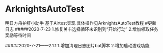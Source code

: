 # ArknightsAutoTest
明日方舟护肝小助手
基于Airtest实现
具体操作见ArknightsAutoTest教程
#更新日志
#####2020-7-23
1.修复关卡选择循环未识别到“开始行动”
2.增加领取任务奖励等待时间

#####2020-7-21——2.1.1
1.增加清理日志图片bat脚本
2.增加启动游戏功能
